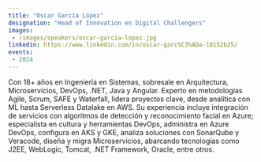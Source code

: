 ```yaml
---
title: "Oscar García López"
designation: "Head of Innovation en Digital Challengers"
images:
 - /images/speakers/oscar-garcia-lopez.jpg
linkedin: https://www.linkedin.com/in/oscar-garc%C3%ADa-18152b25/
events:
 - 2024
---
```


Con 18+ años en Ingeniería en Sistemas, sobresale en Arquitectura, Microservicios, DevOps, .NET, Java y Angular. Experto en metodologías Agile, Scrum, SAFE y Waterfall, lidera proyectos clave, desde analítica con ML hasta Serverless Datalake en AWS. Su experiencia incluye integración de servicios con algoritmos de detección y reconocimiento facial en Azure; especialista en cultura y herramientas DevOps, administra en Azure DevOps, configura en AKS y GKE, analiza soluciones con SonarQube y Veracode, diseña y migra Microservicios, abarcando tecnologías como J2EE, WebLogic, Tomcat, .NET Framework, Oracle, entre otros.
